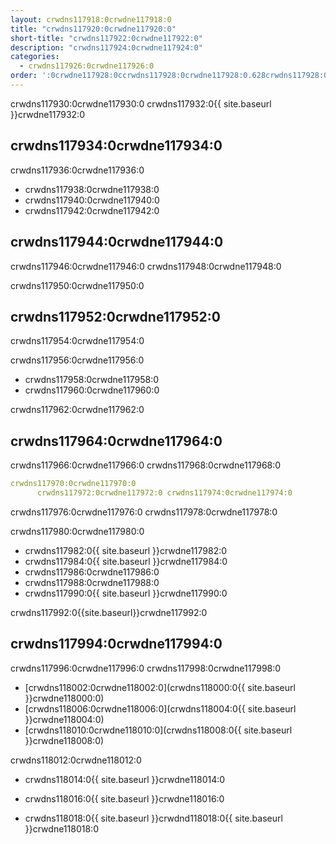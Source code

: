 ```yaml
---
layout: crwdns117918:0crwdne117918:0
title: "crwdns117920:0crwdne117920:0"
short-title: "crwdns117922:0crwdne117922:0"
description: "crwdns117924:0crwdne117924:0"
categories:
  - crwdns117926:0crwdne117926:0
order: ':0crwdne117928:0ccrwdns117928:0crwdne117928:0.628crwdns117928:0crwdne117928:08087crwdns117928:0crwdne117928:0'
---
```

crwdns117930:0crwdne117930:0 crwdns117932:0{{ site.baseurl }}crwdne117932:0

## crwdns117934:0crwdne117934:0

crwdns117936:0crwdne117936:0

- crwdns117938:0crwdne117938:0
- crwdns117940:0crwdne117940:0
- crwdns117942:0crwdne117942:0

## crwdns117944:0crwdne117944:0

crwdns117946:0crwdne117946:0 crwdns117948:0crwdne117948:0

crwdns117950:0crwdne117950:0

## crwdns117952:0crwdne117952:0

crwdns117954:0crwdne117954:0

crwdns117956:0crwdne117956:0

- crwdns117958:0crwdne117958:0
- crwdns117960:0crwdne117960:0

crwdns117962:0crwdne117962:0

## crwdns117964:0crwdne117964:0

crwdns117966:0crwdne117966:0 crwdns117968:0crwdne117968:0

```yaml
crwdns117970:0crwdne117970:0
      crwdns117972:0crwdne117972:0 crwdns117974:0crwdne117974:0
```

crwdns117976:0crwdne117976:0 crwdns117978:0crwdne117978:0

crwdns117980:0crwdne117980:0

- crwdns117982:0{{ site.baseurl }}crwdne117982:0 
- crwdns117984:0{{ site.baseurl }}crwdne117984:0
- crwdns117986:0crwdne117986:0
- crwdns117988:0crwdne117988:0
- crwdns117990:0{{ site.baseurl }}crwdne117990:0

crwdns117992:0{{site.baseurl}}crwdne117992:0

## crwdns117994:0crwdne117994:0

crwdns117996:0crwdne117996:0 crwdns117998:0crwdne117998:0

- [crwdns118002:0crwdne118002:0](crwdns118000:0{{ site.baseurl }}crwdne118000:0)
- [crwdns118006:0crwdne118006:0](crwdns118004:0{{ site.baseurl }}crwdne118004:0)
- [crwdns118010:0crwdne118010:0](crwdns118008:0{{ site.baseurl }}crwdne118008:0)

crwdns118012:0crwdne118012:0

- crwdns118014:0{{ site.baseurl }}crwdne118014:0

- crwdns118016:0{{ site.baseurl }}crwdne118016:0

- crwdns118018:0{{ site.baseurl }}crwdnd118018:0{{ site.baseurl }}crwdne118018:0